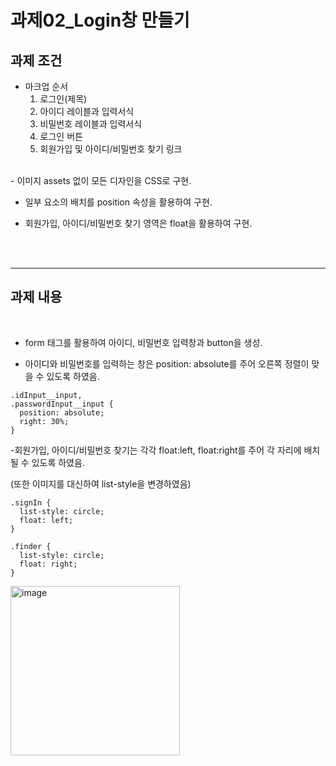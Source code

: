 # 과제02_Login창 만들기

## 과제 조건
- 마크업 순서
  1. 로그인(제목)
  2. 아이디 레이블과 입력서식
  3. 비밀번호 레이블과 입력서식
  4. 로그인 버튼
  5. 회원가입 및 아이디/비밀번호 찾기 링크<br>
<br>
- 이미지 assets 없이 모든 디자인을 CSS로 구현.

- 일부 요소의 배치를 position 속성을 활용하여 구현.

- 회원가입, 아이디/비밀번호 찾기 영역은 float을 활용하여 구현.

<br>
<br>

---
## 과제 내용
<br>

- form 태그를 활용하여 아이디, 비밀번호 입력창과 button을 생성.


- 아이디와 비밀번호를 입력하는 창은 position: absolute를 주어 오른쪽 정렬이 맞을 수 있도록 하였음.
  
  
```
.idInput__input,
.passwordInput__input {
  position: absolute;
  right: 30%;
}
```

-회원가입, 아이디/비밀번호 찾기는 각각 float:left, float:right를 주어 각 자리에 배치될 수 있도록 하였음.

 (또한 이미지를 대신하여 list-style을 변경하였음)

```
.signIn {
  list-style: circle;
  float: left;
}

.finder {
  list-style: circle;
  float: right;
}
```







<img width="271" alt="image" src="https://github.com/Sirori/home-work/assets/116864776/a5ecdd83-0000-468f-acac-42a910a516ae">
